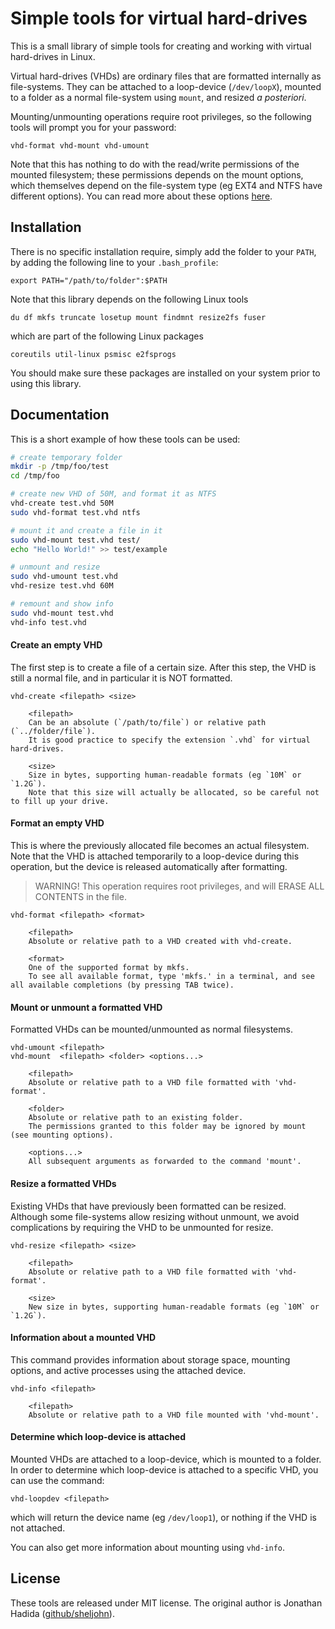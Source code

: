 
# Simple tools for virtual hard-drives

This is a small library of simple tools for creating and working with virtual hard-drives in Linux.

Virtual hard-drives (VHDs) are ordinary files that are formatted internally as file-systems.
They can be attached to a loop-device (`/dev/loopX`), mounted to a folder as a normal file-system using `mount`, and resized _a posteriori_.

Mounting/unmounting operations require root privileges, so the following tools will prompt you for your password:
```
vhd-format vhd-mount vhd-umount
```
Note that this has nothing to do with the read/write permissions of the mounted filesystem; these permissions depends on the mount options, which themselves depend on the file-system type (eg EXT4 and NTFS have different options). You can read more about these options [here](https://www.computerhope.com/unix/umount.htm).

## Installation

There is no specific installation require, simply add the folder to your `PATH`, by adding the following line to your `.bash_profile`:
```
export PATH="/path/to/folder":$PATH
```

Note that this library depends on the following Linux tools
```
du df mkfs truncate losetup mount findmnt resize2fs fuser
```
which are part of the following Linux packages
```
coreutils util-linux psmisc e2fsprogs
```
You should make sure these packages are installed on your system prior to using this library.


## Documentation

This is a short example of how these tools can be used:
```bash
# create temporary folder
mkdir -p /tmp/foo/test
cd /tmp/foo

# create new VHD of 50M, and format it as NTFS
vhd-create test.vhd 50M
sudo vhd-format test.vhd ntfs

# mount it and create a file in it
sudo vhd-mount test.vhd test/
echo "Hello World!" >> test/example

# unmount and resize
sudo vhd-umount test.vhd
vhd-resize test.vhd 60M

# remount and show info
sudo vhd-mount test.vhd
vhd-info test.vhd
```

#### Create an empty VHD

The first step is to create a file of a certain size.
After this step, the VHD is still a normal file, and in particular it is NOT formatted.

```
vhd-create <filepath> <size>

    <filepath> 
    Can be an absolute (`/path/to/file`) or relative path (`../folder/file`).
    It is good practice to specify the extension `.vhd` for virtual hard-drives.

    <size>
    Size in bytes, supporting human-readable formats (eg `10M` or `1.2G`).
    Note that this size will actually be allocated, so be careful not to fill up your drive.
```

#### Format an empty VHD

This is where the previously allocated file becomes an actual filesystem.
Note that the VHD is attached temporarily to a loop-device during this operation, but the device is released automatically after formatting.

> WARNING!
> This operation requires root privileges, and will ERASE ALL CONTENTS in the file.

```
vhd-format <filepath> <format>

    <filepath>
    Absolute or relative path to a VHD created with vhd-create.

    <format>
    One of the supported format by mkfs.
    To see all available format, type 'mkfs.' in a terminal, and see all available completions (by pressing TAB twice).
```

#### Mount or unmount a formatted VHD

Formatted VHDs can be mounted/unmounted as normal filesystems.

```
vhd-umount <filepath>
vhd-mount  <filepath> <folder> <options...>

    <filepath>
    Absolute or relative path to a VHD file formatted with 'vhd-format'.

    <folder>
    Absolute or relative path to an existing folder.
    The permissions granted to this folder may be ignored by mount (see mounting options).

    <options...>
    All subsequent arguments as forwarded to the command 'mount'.
```

#### Resize a formatted VHDs

Existing VHDs that have previously been formatted can be resized.
Although some file-systems allow resizing without unmount, we avoid complications by requiring the VHD to be unmounted for resize.

```
vhd-resize <filepath> <size>

    <filepath>
    Absolute or relative path to a VHD file formatted with 'vhd-format'.

    <size>
    New size in bytes, supporting human-readable formats (eg `10M` or `1.2G`).
```

#### Information about a mounted VHD

This command provides information about storage space, mounting options, and active processes using the attached device.

```
vhd-info <filepath>

    <filepath>
    Absolute or relative path to a VHD file mounted with 'vhd-mount'.
```

#### Determine which loop-device is attached

Mounted VHDs are attached to a loop-device, which is mounted to a folder.
In order to determine which loop-device is attached to a specific VHD, you can use the command:
```
vhd-loopdev <filepath>
```
which will return the device name (eg `/dev/loop1`), or nothing if the VHD is not attached.

You can also get more information about mounting using `vhd-info`.

## License

These tools are released under MIT license.
The original author is Jonathan Hadida ([github/sheljohn](https://github.com/sheljohn)).
